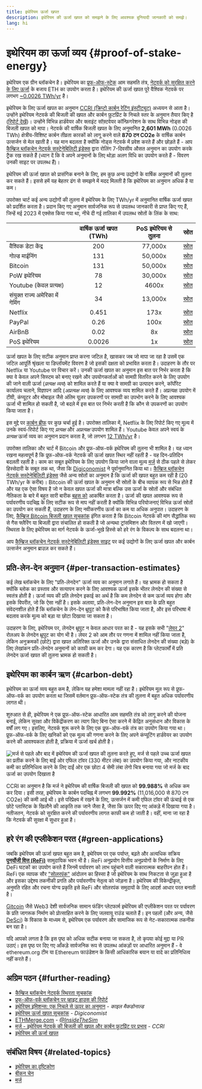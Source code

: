 ```yaml
---
title: इथेरियम ऊर्जा खपत
description: इथेरियम की ऊर्जा खपत को समझने के लिए आवश्यक बुनियादी जानकारी को समझे।
lang: hi
---
```


# इथेरियम का ऊर्जा व्यय {#proof-of-stake-energy}

इथेरियम एक ग्रीन ब्लॉकचेन है। इथेरियम का [प्रूफ-ऑफ-स्टेक](/developers/docs/consensus-mechanisms/pos) आम सहमति तंत्र, [नेटवर्क को सुरक्षित करने के लिए ऊर्जा](/developers/docs/consensus-mechanisms/pow) के बजाय ETH का उपयोग करता है। इथेरियम की ऊर्जा खपत पूरे वैश्विक नेटवर्क पर लगभग [~0.0026 TWh/yr](https://carbon-ratings.com/eth-report-2022) है।

इथेरियम के लिए ऊर्जा खपत का अनुमान [CCRI (क्रिप्टो कार्बन रेटिंग इंस्टीट्यूट)](https://carbon-ratings.com) अध्ययन से आता है। उन्होंने इथेरियम नेटवर्क की बिजली की खपत और कार्बन फ़ुटप्रिंट के निचले स्तर के अनुमान तैयार किए है ([रिपोर्ट देखें](https://carbon-ratings.com/eth-report-2022))। उन्होंने विभिन्न हार्डवेयर और क्लाइंट सॉफ़्टवेयर कॉन्फ़िगरेशन के साथ विभिन्न नोड्स की बिजली खपत को मापा। नेटवर्क की वार्षिक बिजली खपत के लिए अनुमानित **2,601 MWh** (0.0026 TWh) क्षेत्रीय-विशिष्ट कार्बन तीव्रता कारकों को लागू करने वाले **870 टन CO2e** के वार्षिक कार्बन उत्सर्जन से मेल खाती है। यह मान बदलता है क्योंकि नोड्स नेटवर्क में प्रवेश करते हैं और छोड़ते हैं - आप [कैम्ब्रिज ब्लॉकचेन नेटवर्क सस्टेनेबिलिटी इंडेक्स](https://ccaf.io/cbnsi/ethereum) द्वारा रोलिंग 7-दिवसीय औसत अनुमान का उपयोग करके ट्रैक रख सकते हैं (ध्यान दें कि वे अपने अनुमानों के लिए थोड़ा अलग विधि का उपयोग करते हैं - विवरण उनकी साइट पर उपलब्ध हैं)।

इथेरियम की ऊर्जा खपत को प्रासंगिक बनाने के लिए, हम कुछ अन्य उद्योगों के वार्षिक अनुमानों की तुलना कर सकते हैं। इससे हमें यह बेहतर ढंग से समझने में मदद मिलती है कि इथेरियम का अनुमान अधिक है या कम।

<EnergyConsumptionChart />

उपरोक्त चार्ट कई अन्य उद्योगों की तुलना में इथेरियम के लिए TWh/yr में अनुमानित वार्षिक ऊर्जा खपत को प्रदर्शित करता है। प्रदान किए गए अनुमान सार्वजनिक रूप से उपलब्ध जानकारी से प्राप्त किए गए हैं, जिन्हें मई 2023 में एक्सेस किया गया था, नीचे दी गई तालिका में उपलब्ध स्रोतों के लिंक के साथ:

|                                  | वार्षिक ऊर्जा खपत (TWh) | PoS इथेरियम से तुलना | स्रोत                                                                                                                                                                            |
| :------------------------------- | :---------------------: | :------------------: | -------------------------------------------------------------------------------------------------------------------------------------------------------------------------------- |
| वैश्विक डेटा केंद्र              |           200           |       77,000x        | [स्रोत](https://www.iea.org/commentaries/data-centres-and-energy-from-global-headlines-to-local-headaches)                                                                       |
| गोल्ड माईनिंग                    |           131           |       50,000x        | [स्रोत](https://ccaf.io/cbnsi/cbeci/comparisons)                                                                                                                                 |
| Bitcoin                          |           131           |       50,000x        | [स्रोत](https://ccaf.io/cbnsi/cbeci/comparisons)                                                                                                                                 |
| PoW इथेरियम                      |           78            |       30,000x        | [स्रोत](https://digiconomist.net/ethereum-energy-consumption)                                                                                                                    |
| Youtube (केवल प्रत्यक्ष)         |           12            |        4600x         | [स्रोत](https://www.gstatic.com/gumdrop/sustainability/google-2020-environmental-report.pdf)                                                                                     |
| संयुक्त राज्य अमेरिका में गेमिंग |           34            |       13,000x        | [स्रोत](https://www.researchgate.net/publication/336909520_Toward_Greener_Gaming_Estimating_National_Energy_Use_and_Energy_Efficiency_Potential)                                 |
| Netflix                          |          0.451          |         173x         | [स्रोत](https://assets.ctfassets.net/4cd45et68cgf/7B2bKCqkXDfHLadrjrNWD8/e44583e5b288bdf61e8bf3d7f8562884/2021_US_EN_Netflix_EnvironmentalSocialGovernanceReport-2021_Final.pdf) |
| PayPal                           |          0.26           |         100x         | [स्रोत](https://app.impaakt.com/analyses/paypal-consumed-264100-mwh-of-energy-in-2020-24-from-non-renewable-sources-27261)                                                       |
| AirBnB                           |          0.02           |          8x          | [स्रोत](<https://s26.q4cdn.com/656283129/files/doc_downloads/governance_doc_updated/Airbnb-ESG-Factsheet-(Final).pdf>)                                                           |
| PoS इथेरियम                      |         0.0026          |          1x          | [स्रोत](https://carbon-ratings.com/eth-report-2022)                                                                                                                              |

ऊर्जा खपत के लिए सटीक अनुमान प्राप्त करना जटिल है, खासकर जब जो मापा जा रहा है उसमें एक जटिल आपूर्ति श्रृंखला या डिप्लॉयमेंट विवरण है जो इसकी दक्षता को प्रभावित करता है। उदाहरण के तौर पर Netflix या Youtube पर विचार करें। उनकी ऊर्जा खपत का अनुमान इस बात पर निर्भर करता है कि क्या वे केवल अपने सिस्टम को बनाए रखने और उपयोगकर्ताओं को सामग्री वितरित करने के लिए उपयोग की जाने वाली ऊर्जा (_प्रत्यक्ष व्यय_) को शामिल करते हैं या क्या वे सामग्री का उत्पादन करने, कॉर्पोरेट कार्यालय चलाने, विज्ञापन आदि (_अप्रत्यक्ष व्यय_) के लिए आवश्यक व्यय शामिल करते हैं। अप्रत्यक्ष उपयोग में टीवी, कंप्यूटर और मोबाइल जैसे अंतिम यूज़र उपकरणों पर सामग्री का उपभोग करने के लिए आवश्यक ऊर्जा भी शामिल हो सकती है, जो बदले में इस बात पर निर्भर करती है कि कौन से उपकरणों का उपयोग किया जाता है।

इस मुद्दे पर [कार्बन ब्रीफ](https://www.carbonbrief.org/factcheck-what-is-the-carbon-footprint-of-streaming-video-on-netflix) पर कुछ चर्चा हुई है। उपरोक्त तालिका में, Netflix के लिए रिपोर्ट किए गए मूल्य में उनके स्वयं-रिपोर्ट किए गए _प्रत्यक्ष_ और _अप्रत्यक्ष_ उपयोग शामिल हैं। Youtube केवल अपने स्वयं के _प्रत्यक्ष_ ऊर्जा व्यय का अनुमान प्रदान करता है, जो लगभग [12 TWh/yr](https://www.gstatic.com/gumdrop/sustainability/google-2020-environmental-report.pdf) है।

उपरोक्त तालिका और चार्ट में Bitcoin और प्रूफ-ऑफ-वर्क इथेरियम की तुलना भी शामिल है। यह ध्यान रखना महत्वपूर्ण है कि प्रूफ-ऑफ-वर्क नेटवर्क की ऊर्जा खपत स्थिर नहीं रहती है - यह दिन-प्रतिदिन बदलती रहती है। काम का सबूत इथेरियम के लिए उपयोग किया जाने वाला मूल्य [मर्ज](/roadmap/merge/) से ठीक पहले से लेकर हिस्सेदारी के सबूत तक था, जैसा कि [Digiconomist](https://digiconomist.net/ethereum-energy-consumption) ने पूर्वानुमानित किया था। [कैम्ब्रिज ब्लॉकचेन नेटवर्क सस्टेनेबिलिटी इंडेक्स](https://ccaf.io/cbnsi/ethereum/1) जैसे अन्य स्रोतों का अनुमान है कि ऊर्जा की खपत बहुत कम रही है (20 TWh/yr के करीब)। Bitcoin की ऊर्जा खपत के अनुमान भी स्रोतों के बीच व्यापक रूप से भिन्न होते हैं और यह एक ऐसा विषय है जो न केवल खपत ऊर्जा की मात्रा बल्कि उस ऊर्जा के स्रोतों और संबंधित नैतिकता के बारे में बहुत सारी बारीक [बहस को](https://www.coindesk.com/business/2020/05/19/the-last-word-on-bitcoins-energy-consumption/) आकर्षित करता है। ऊर्जा की खपत आवश्यक रूप से पर्यावरणीय पदचिह्न के लिए सटीक रूप से माप नहीं करती है क्योंकि विभिन्न परियोजनाएं विभिन्न ऊर्जा स्रोतों का उपयोग कर सकती हैं, उदाहरण के लिए नवीकरणीय ऊर्जा का कम या अधिक अनुपात। उदाहरण के लिए, [कैम्ब्रिज Bitcoin बिजली खपत सूचकांक](https://ccaf.io/cbnsi/cbeci/comparisons) इंगित करता है कि Bitcoin नेटवर्क की मांग सैद्धांतिक रूप से गैस फ्लैरिंग या बिजली द्वारा संचालित हो सकती है जो अन्यथा ट्रांसमिशन और वितरण में खो जाएगी। स्थिरता के लिए इथेरियम का मार्ग नेटवर्क के ऊर्जा-भूखे हिस्से को हरे रंग के विकल्प के साथ बदलना था।

आप [कैम्ब्रिज ब्लॉकचेन नेटवर्क सस्टेनेबिलिटी इंडेक्स साइट](https://ccaf.io/cbnsi/ethereum) पर कई उद्योगों के लिए ऊर्जा खपत और कार्बन उत्सर्जन अनुमान ब्राउज़ कर सकते हैं।

## प्रति-लेन-देन अनुमान {#per-transaction-estimates}

कई लेख ब्लॉकचेन के लिए "प्रति-लेनदेन" ऊर्जा व्यय का अनुमान लगाते हैं। यह भ्रामक हो सकता है क्योंकि ब्लोक का प्रस्ताव और सत्यापन करने के लिए आवश्यक ऊर्जा इसके भीतर लेनदेन की संख्या से स्वतंत्र होती है। ऊर्जा व्यय की प्रति लेनदेन इकाई का अर्थ है कि कम लेनदेन से कम ऊर्जा व्यय होगा और इसके विपरीत, जो कि ऐसा नहीं है। इसके अलावा, प्रति-लेन-देन अनुमान इस बात के प्रति बहुत संवेदनशील होते हैं कि ब्लॉकचेन के लेन-देन थ्रूपुट को कैसे परिभाषित किया जाता है, और इस परिभाषा में बदलाव करके मूल्य को बड़ा या छोटा दिखाया जा सकता है।

उदाहरण के लिए, इथेरियम पर, लेनदेन थ्रूपुट न केवल आधार परत का है - यह इसके सभी "[लेयर 2](/layer-2/)" रोलअप के लेनदेन थ्रूपुट का योग भी है। लेयर 2 को आम तौर पर गणना में शामिल नहीं किया जाता है, लेकिन अनुक्रमकों (छोटे) द्वारा खपत अतिरिक्त ऊर्जा और उनके द्वारा संसाधित लेनदेन की संख्या (बड़े) के लिए लेखांकन प्रति-लेनदेन अनुमानों को काफी कम कर देगा। यह एक कारण है कि प्लेटफार्मों में प्रति लेनदेन ऊर्जा खपत की तुलना भ्रामक हो सकती है।

## इथेरियम का कार्बन ऋण {#carbon-debt}

इथेरियम का ऊर्जा व्यय बहुत कम है, लेकिन यह हमेशा मामला नहीं रहा है। इथेरियम मूल रूप से प्रूफ-ऑफ-वर्क का उपयोग करता था जिसमें वर्तमान प्रूफ-ऑफ-स्टेक तंत्र की तुलना में बहुत अधिक पर्यावरणीय लागत थी।

शुरुआत से ही, इथेरियम ने एक प्रूफ-ऑफ-स्टेक आधारित आम सहमति तंत्र को लागू करने की योजना बनाई, लेकिन सुरक्षा और विकेंद्रीकरण का त्याग किए बिना ऐसा करने में केंद्रित अनुसंधान और विकास के वर्षों लग गए। इसलिए, नेटवर्क शुरू करने के लिए एक प्रूफ-ऑफ-वर्क तंत्र का उपयोग किया गया था। प्रूफ-ऑफ-वर्क के लिए खनिकों को एक मूल्य की गणना करने के लिए अपने कंप्यूटिंग हार्डवेयर का उपयोग करने की आवश्यकता होती है, प्रक्रिया में ऊर्जा खर्च होती है।

![मर्ज से पहले और बाद में इथेरियम की ऊर्जा खपत की तुलना करते हुए, मर्ज से पहले उच्च ऊर्जा खपत का प्रतीक करने के लिए बाईं ओर एफिल टॉवर (330 मीटर लंबा) का उपयोग किया गया, और नाटकीय कमी का प्रतिनिधित्व करने के लिए दाईं ओर एक छोटा 4 सेमी लंबा लेगो चित्र बनाया गया जो मर्ज के बाद ऊर्जा का उपयोग दिखाता है](energy_consumption_pre_post_merge.png)

CCRI का अनुमान है कि मर्ज ने इथेरियम की वार्षिक बिजली की खपत को **99.988%** से अधिक कम कर दिया। इसी तरह, इथेरियम के कार्बन पदचिह्न में लगभग **99.992%** (11,016,000 से 870 टन CO2e) की कमी आई थी। इसे परिप्रेक्ष्य में रखने के लिए, उत्सर्जन में कमी एफिल टॉवर की ऊंचाई से एक छोटे प्लास्टिक के खिलौने की आकृति तक जाने जैसा है, जैसा कि ऊपर दिए गए आंकड़े में दिखाया गया है। नतीजतन, नेटवर्क को सुरक्षित करने की पर्यावरणीय लागत काफी कम हो जाती है। वहीं, माना जा रहा है कि नेटवर्क की सुरक्षा में सुधार हुआ है।

## हरे रंग की एप्लीकेशन परत {#green-applications}

जबकि इथेरियम की ऊर्जा खपत बहुत कम है, इथेरियम पर एक पर्याप्त, बढ़ते और अत्यधिक सक्रिय [**पुनर्योजी वित्त (ReFi)**](/refi/) सामुदायिक भवन भी है। ReFi अनुप्रयोग वित्तीय अनुप्रयोगों के निर्माण के लिए DeFi घटकों का उपयोग करते हैं जिनमें पर्यावरण को लाभ पहुंचाने वाली सकारात्मक बाहरीपन होत हैं। ReFi एक व्यापक सौर ["सोलरपंक"](https://en.wikipedia.org/wiki/Solarpunk) आंदोलन का हिस्सा है जो इथेरियम के साथ निकटता से जुड़ा हुआ है और इसका उद्देश्य तकनीकी प्रगति और पर्यावरणीय नेतृत्व को जोड़ना है। इथेरियम की विकेन्द्रीकृत, अनुमति रहित और रचना योग्य प्रकृति इसे ReFi और सोलरपंक समुदायों के लिए आदर्श आधार परत बनाती है।

[Gitcoin](https://gitcoin.co) जैसे Web3 देशी सार्वजनिक सामान फंडिंग प्लेटफार्म इथेरियम की एप्लीकेशन परत पर पर्यावरण के प्रति जागरूक निर्माण को प्रोत्साहित करने के लिए जलवायु राउंड चलाते हैं। इन पहलों (और अन्य, जैसे [DeSci](/desci/)) के विकास के माध्यम से, इथेरियम एक पर्यावरण और सामाजिक रूप से नेट-सकारात्मक तकनीक बन रहा है।

<Alert>
<AlertEmoji text=":evergreen_tree:" />
<AlertContent>
  यदि आपको लगता है कि इस पृष्ठ को अधिक सटीक बनाया जा सकता है, तो कृपया कोई मुद्दा या PR उठाएं। इस पृष्ठ पर दिए गए आँकड़े सार्वजनिक रूप से उपलब्ध आंकड़ों पर आधारित अनुमान हैं - वे ethereum.org टीम या Ethereum फाउंडेशन के किसी आधिकारिक बयान या वादे का प्रतिनिधित्व नहीं करते हैं।
</AlertContent>
</Alert>

## अग्रिम पठन {#further-reading}

- [कैम्ब्रिज ब्लॉकचेन नेटवर्क स्थिरता सूचकांक](https://ccaf.io/cbnsi/ethereum)
- [प्रूफ-ऑफ-वर्क ब्लॉकचेन पर व्हाइट हाउस की रिपोर्ट](https://www.whitehouse.gov/wp-content/uploads/2022/09/09-2022-Crypto-Assets-and-Climate-Report.pdf)
- [इथेरियम इमिशन्स: एक निचले से ऊपर का अनुमान](https://kylemcdonald.github.io/ethereum-emissions/) - _काइल मैकडोनाल्ड_
- [इथेरियम ऊर्जा खपत सूचकांक](https://digiconomist.net/ethereum-energy-consumption/) - _Digiconomist_
- [ETHMerge.com](https://ethmerge.com/) - _[@InsideTheSim](https://twitter.com/InsideTheSim)_
- [मर्ज - इथेरियम नेटवर्क की बिजली की खपत और कार्बन फ़ुटप्रिंट पर प्रभाव](https://carbon-ratings.com/eth-report-2022) - _CCRI_
- [इथेरियम की ऊर्जा खपत](https://mirror.xyz/jmcook.eth/ODpCLtO4Kq7SCVFbU4He8o8kXs418ZZDTj0lpYlZkR8)

## संबंधित विषय {#related-topics}

- [इथेरियम का दृष्टिकोण](/roadmap/vision/)
- [बीकन चेन](/roadmap/beacon-chain)
- [मर्ज](/roadmap/merge/)
